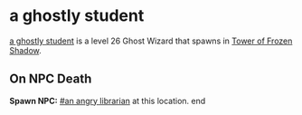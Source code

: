 # a ghostly student



[a ghostly student](/npc/111131) is a level 26 Ghost Wizard that spawns in [Tower of Frozen Shadow](/zone/111).



## On NPC Death

**Spawn NPC:**  [\#an angry librarian](/npc/111015) at this location.
end
